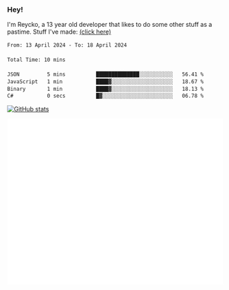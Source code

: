 ### Hey!
I'm Reycko, a 13 year old developer that likes to do some other stuff as a pastime.
Stuff I've made: [(click here)](https://pastebin.com/raw/QiNpEYja)

<!--START_SECTION:wakasection-->

```txt
From: 13 April 2024 - To: 18 April 2024

Total Time: 10 mins

JSON         5 mins          ██████████████░░░░░░░░░░░   56.41 %
JavaScript   1 min           ████▓░░░░░░░░░░░░░░░░░░░░   18.67 %
Binary       1 min           ████▓░░░░░░░░░░░░░░░░░░░░   18.13 %
C#           0 secs          █▓░░░░░░░░░░░░░░░░░░░░░░░   06.78 %
```

<!--END_SECTION:wakasection-->

[![GitHub stats](https://github-readme-stats.vercel.app/api?username=Reycko&show_icons=true&theme=dark&hide_title=true&count_private=true)](https://github.com/anuraghazra/github-readme-stats)

![Metrics](/github-metrics.svg)
